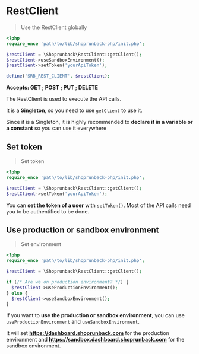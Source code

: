 # RestClient

> Use the RestClient globally

```php
<?php
require_once 'path/to/lib/shoprunback-php/init.php';

$restClient = \Shoprunback\RestClient::getClient();
$restClient->useSandboxEnvironment();
$restClient->setToken('yourApiToken');

define('SRB_REST_CLIENT', $restClient);
```

**Accepts: GET ; POST ; PUT ; DELETE**

The RestClient is used to execute the API calls.

It is a **Singleton**, so you need to use `getClient` to use it.

<aside class="warning">
  Since it is a Singleton, it is highly recommended to <b>declare it in a variable or a constant</b> so you can use it everywhere
</aside>

## Set token

> Set token

```php
<?php
require_once 'path/to/lib/shoprunback-php/init.php';

$restClient = \Shoprunback\RestClient::getClient();
$restClient->setToken('yourApiToken');
```

You can **set the token of a user** with `setToken()`. Most of the API calls need you to be authentified to be done.

## Use production or sandbox environment

> Set environment

```php
<?php
require_once 'path/to/lib/shoprunback-php/init.php';

$restClient = \Shoprunback\RestClient::getClient();

if (/* Are we on production environment? */) {
  $restClient->useProductionEnvironment();
} else {
  $restClient->useSandboxEnvironment();
}
```

If you want to **use the production or sandbox environment**, you can use `useProductionEnvironment` and `useSandboxEnvironment`.

It will set **https://dashboard.shoprunback.com** for the production environment and **https://sandbox.dashboard.shoprunback.com** for the sandbox environment.